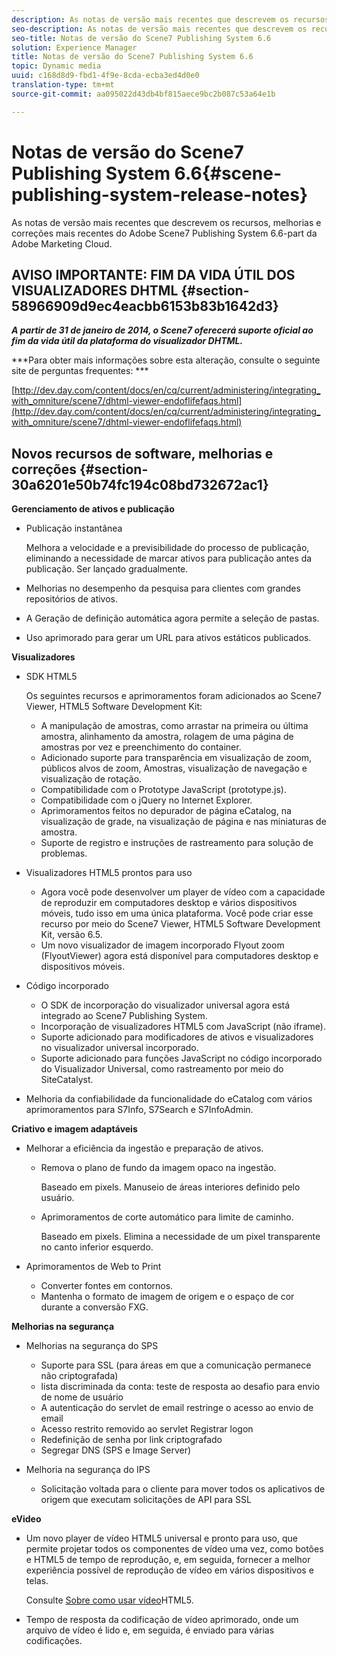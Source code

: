 ```yaml
---
description: As notas de versão mais recentes que descrevem os recursos, melhorias e correções mais recentes do Adobe Scene7 Publishing System 6.6-part da Adobe Marketing Cloud.
seo-description: As notas de versão mais recentes que descrevem os recursos, melhorias e correções mais recentes do Adobe Scene7 Publishing System 6.6-part da Adobe Marketing Cloud.
seo-title: Notas de versão do Scene7 Publishing System 6.6
solution: Experience Manager
title: Notas de versão do Scene7 Publishing System 6.6
topic: Dynamic media
uuid: c168d8d9-fbd1-4f9e-8cda-ecba3ed4d0e0
translation-type: tm+mt
source-git-commit: aa095022d43db4bf815aece9bc2b087c53a64e1b

---
```



# Notas de versão do Scene7 Publishing System 6.6{#scene-publishing-system-release-notes}

As notas de versão mais recentes que descrevem os recursos, melhorias e correções mais recentes do Adobe Scene7 Publishing System 6.6-part da Adobe Marketing Cloud.

## AVISO IMPORTANTE: FIM DA VIDA ÚTIL DOS VISUALIZADORES DHTML {#section-58966909d9ec4eacbb6153b83b1642d3}

***A partir de 31 de janeiro de 2014, o Scene7 oferecerá suporte oficial ao fim da vida útil da plataforma do visualizador DHTML.***

***Para obter mais informações sobre esta alteração, consulte o seguinte site de perguntas frequentes: ***

[http://dev.day.com/content/docs/en/cq/current/administering/integrating_with_omniture/scene7/dhtml-viewer-endoflifefaqs.html](http://dev.day.com/content/docs/en/cq/current/administering/integrating_with_omniture/scene7/dhtml-viewer-endoflifefaqs.html)

## Novos recursos de software, melhorias e correções {#section-30a6201e50b74fc194c08bd732672ac1}

**Gerenciamento de ativos e publicação**

* Publicação instantânea

   Melhora a velocidade e a previsibilidade do processo de publicação, eliminando a necessidade de marcar ativos para publicação antes da publicação. Ser lançado gradualmente.

* Melhorias no desempenho da pesquisa para clientes com grandes repositórios de ativos.
* A Geração de definição automática agora permite a seleção de pastas.
* Uso aprimorado para gerar um URL para ativos estáticos publicados.

**Visualizadores**

* SDK HTML5

   Os seguintes recursos e aprimoramentos foram adicionados ao Scene7 Viewer, HTML5 Software Development Kit:

   * A manipulação de amostras, como arrastar na primeira ou última amostra, alinhamento da amostra, rolagem de uma página de amostras por vez e preenchimento do container.
   * Adicionado suporte para transparência em visualização de zoom, públicos alvos de zoom, Amostras, visualização de navegação e visualização de rotação.
   * Compatibilidade com o Prototype JavaScript (prototype.js).
   * Compatibilidade com o jQuery no Internet Explorer.
   * Aprimoramentos feitos no depurador de página eCatalog, na visualização de grade, na visualização de página e nas miniaturas de amostra.
   * Suporte de registro e instruções de rastreamento para solução de problemas.

* Visualizadores HTML5 prontos para uso

   * Agora você pode desenvolver um player de vídeo com a capacidade de reproduzir em computadores desktop e vários dispositivos móveis, tudo isso em uma única plataforma. Você pode criar esse recurso por meio do Scene7 Viewer, HTML5 Software Development Kit, versão 6.5.
   * Um novo visualizador de imagem incorporado Flyout zoom (FlyoutViewer) agora está disponível para computadores desktop e dispositivos móveis.

* Código incorporado

   * O SDK de incorporação do visualizador universal agora está integrado ao Scene7 Publishing System.
   * Incorporação de visualizadores HTML5 com JavaScript (não iframe).
   * Suporte adicionado para modificadores de ativos e visualizadores no visualizador universal incorporado.
   * Suporte adicionado para funções JavaScript no código incorporado do Visualizador Universal, como rastreamento por meio do SiteCatalyst.

* Melhoria da confiabilidade da funcionalidade do eCatalog com vários aprimoramentos para S7Info, S7Search e S7InfoAdmin.

**Criativo e imagem adaptáveis**

* Melhorar a eficiência da ingestão e preparação de ativos.

   * Remova o plano de fundo da imagem opaco na ingestão.

      Baseado em pixels. Manuseio de áreas interiores definido pelo usuário.
   * Aprimoramentos de corte automático para limite de caminho.

      Baseado em pixels. Elimina a necessidade de um pixel transparente no canto inferior esquerdo.

* Aprimoramentos de Web to Print

   * Converter fontes em contornos.
   * Mantenha o formato de imagem de origem e o espaço de cor durante a conversão FXG.

**Melhorias na segurança**

* Melhorias na segurança do SPS

   * Suporte para SSL (para áreas em que a comunicação permanece não criptografada)
   * lista discriminada da conta: teste de resposta ao desafio para envio de nome de usuário
   * A autenticação do servlet de email restringe o acesso ao envio de email
   * Acesso restrito removido ao servlet Registrar logon
   * Redefinição de senha por link criptografado
   * Segregar DNS (SPS e Image Server)

* Melhoria na segurança do IPS

   * Solicitação voltada para o cliente para mover todos os aplicativos de origem que executam solicitações de API para SSL

**eVideo**

* Um novo player de vídeo HTML5 universal e pronto para uso, que permite projetar todos os componentes de vídeo uma vez, como botões e HTML5 de tempo de reprodução, e, em seguida, fornecer a melhor experiência possível de reprodução de vídeo em vários dispositivos e telas.

   Consulte [Sobre como usar vídeo](http://help.adobe.com/en_US/scene7/using/WS98ca2e6790647c064dcc4e2c1399dadca0f-8000.html)HTML5.

* Tempo de resposta da codificação de vídeo aprimorado, onde um arquivo de vídeo é lido e, em seguida, é enviado para várias codificações.

